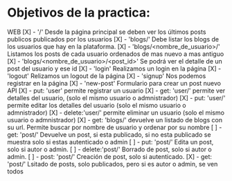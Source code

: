 # Objetivos de la practica:
WEB
[X] - '/' Desde la página principal se deben ver los últimos posts publicos publicados por los usuarios
[X] - 'blogs/' Debe listar los blogs de los usuarios que hay en la plataforma.
[X] - 'blogs/<nombre_de_usuario>/' Listamos los posts de cada usuario ordenados de mas nuevo a mas antiguo
[X] - 'blogs/<nombre_de_usuario>/<post_id>' Se podrá ver el detalle de un post del usuario y ese id
[X] - 'login' Realizamos un login en la página
[X] - 'logout' Relizamos un logout de la página
[X] - 'signup' Nos podemos registrar en la página
[X] - 'new-post' Formulario para crear un post nuevo
API
[X] - put:  'user' permite registrar un usuario
[X] - get:   'user/<id>' permite ver detalles del usuario, (solo el mismo usuario o admnistrador)
[X] - put:   'user/<id>' permite editar los detalles del usuario (solo el mismo usuario o admnistrador)
[X] - delete:'user/<id>' permite eliminar un usuario (solo el mismo usuario o admnistrador)
[X] - get:   'blogs/' devuelve un listado de blogs con su url. Permite buscar por nombre de usuario y ordenar por su nombre
[ ] - get:   'post/<id>' Devuelve un post, si esta publicado, si no esta publicado se muestra solo si estas autenticado o admin
[ ] - put:   'post/<id>' Edita un post, solo si autor o admin.
[ ] - delete:'post/<id>' Borrado de post, solo si autor o admin.
[ ] - post:  'post/<id>' Creación de post, solo si autenticado.
[X] - get:   'post/' Lsitado de posts, solo publicados, pero si es autor o admin, se ven todos